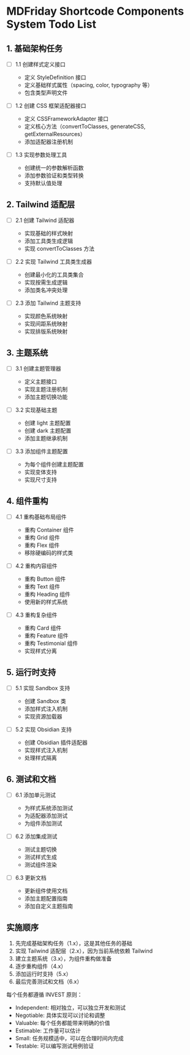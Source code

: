 # MDFriday Shortcode Components System Todo List

## 1. 基础架构任务

- [ ] 1.1 创建样式定义接口
  - 定义 StyleDefinition 接口
  - 定义基础样式属性（spacing, color, typography 等）
  - 包含类型声明文件

- [ ] 1.2 创建 CSS 框架适配器接口
  - 定义 CSSFrameworkAdapter 接口
  - 定义核心方法（convertToClasses, generateCSS, getExternalResources）
  - 添加适配器注册机制

- [ ] 1.3 实现参数处理工具
  - 创建统一的参数解析函数
  - 添加参数验证和类型转换
  - 支持默认值处理

## 2. Tailwind 适配层

- [ ] 2.1 创建 Tailwind 适配器
  - 实现基础的样式映射
  - 添加工具类生成逻辑
  - 实现 convertToClasses 方法

- [ ] 2.2 实现 Tailwind 工具类生成器
  - 创建最小化的工具类集合
  - 实现按需生成逻辑
  - 添加类名冲突处理

- [ ] 2.3 添加 Tailwind 主题支持
  - 实现颜色系统映射
  - 实现间距系统映射
  - 实现排版系统映射

## 3. 主题系统

- [ ] 3.1 创建主题管理器
  - 定义主题接口
  - 实现主题注册机制
  - 添加主题切换功能

- [ ] 3.2 实现基础主题
  - 创建 light 主题配置
  - 创建 dark 主题配置
  - 添加主题继承机制

- [ ] 3.3 添加组件主题配置
  - 为每个组件创建主题配置
  - 实现变体支持
  - 实现尺寸支持

## 4. 组件重构

- [ ] 4.1 重构基础布局组件
  - 重构 Container 组件
  - 重构 Grid 组件
  - 重构 Flex 组件
  - 移除硬编码的样式类

- [ ] 4.2 重构内容组件
  - 重构 Button 组件
  - 重构 Text 组件
  - 重构 Heading 组件
  - 使用新的样式系统

- [ ] 4.3 重构复杂组件
  - 重构 Card 组件
  - 重构 Feature 组件
  - 重构 Testimonial 组件
  - 实现样式分离

## 5. 运行时支持

- [ ] 5.1 实现 Sandbox 支持
  - 创建 Sandbox 类
  - 添加样式注入机制
  - 实现资源加载器

- [ ] 5.2 实现 Obsidian 支持
  - 创建 Obsidian 插件适配器
  - 实现样式注入机制
  - 处理样式隔离

## 6. 测试和文档

- [ ] 6.1 添加单元测试
  - 为样式系统添加测试
  - 为适配器添加测试
  - 为组件添加测试

- [ ] 6.2 添加集成测试
  - 测试主题切换
  - 测试样式生成
  - 测试组件渲染

- [ ] 6.3 更新文档
  - 更新组件使用文档
  - 添加主题配置指南
  - 添加自定义主题指南

## 实施顺序

1. 先完成基础架构任务（1.x），这是其他任务的基础
2. 实现 Tailwind 适配层（2.x），因为当前系统依赖 Tailwind
3. 建立主题系统（3.x），为组件重构做准备
4. 逐步重构组件（4.x）
5. 添加运行时支持（5.x）
6. 最后完善测试和文档（6.x）

每个任务都遵循 INVEST 原则：
- Independent: 相对独立，可以独立开发和测试
- Negotiable: 具体实现可以讨论和调整
- Valuable: 每个任务都能带来明确的价值
- Estimable: 工作量可以估计
- Small: 任务规模适中，可以在合理时间内完成
- Testable: 可以编写测试用例验证 